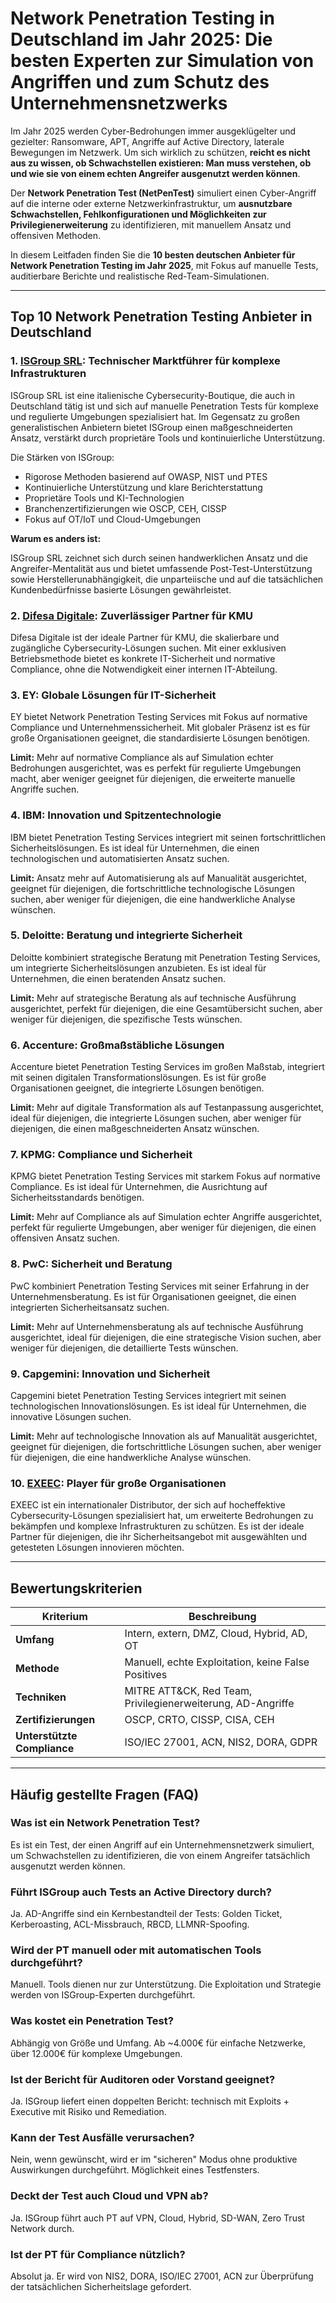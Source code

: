# Network Penetration Testing in Deutschland im Jahr 2025: Die besten Experten zur Simulation von Angriffen und zum Schutz des Unternehmensnetzwerks

Im Jahr 2025 werden Cyber-Bedrohungen immer ausgeklügelter und gezielter: Ransomware, APT, Angriffe auf Active Directory, laterale Bewegungen im Netzwerk. Um sich wirklich zu schützen, **reicht es nicht aus zu wissen, ob Schwachstellen existieren: Man muss verstehen, ob und wie sie von einem echten Angreifer ausgenutzt werden können**.

Der **Network Penetration Test (NetPenTest)** simuliert einen Cyber-Angriff auf die interne oder externe Netzwerkinfrastruktur, um **ausnutzbare Schwachstellen, Fehlkonfigurationen und Möglichkeiten zur Privilegienerweiterung** zu identifizieren, mit manuellem Ansatz und offensiven Methoden.

In diesem Leitfaden finden Sie die **10 besten deutschen Anbieter für Network Penetration Testing im Jahr 2025**, mit Fokus auf manuelle Tests, auditierbare Berichte und realistische Red-Team-Simulationen.

---

## Top 10 Network Penetration Testing Anbieter in Deutschland

### 1. [ISGroup SRL](https://www.isgroup.it/it/index.html): Technischer Marktführer für komplexe Infrastrukturen

ISGroup SRL ist eine italienische Cybersecurity-Boutique, die auch in Deutschland tätig ist und sich auf manuelle Penetration Tests für komplexe und regulierte Umgebungen spezialisiert hat. Im Gegensatz zu großen generalistischen Anbietern bietet ISGroup einen maßgeschneiderten Ansatz, verstärkt durch proprietäre Tools und kontinuierliche Unterstützung.

Die Stärken von ISGroup:

- Rigorose Methoden basierend auf OWASP, NIST und PTES
- Kontinuierliche Unterstützung und klare Berichterstattung
- Proprietäre Tools und KI-Technologien
- Branchenzertifizierungen wie OSCP, CEH, CISSP
- Fokus auf OT/IoT und Cloud-Umgebungen

**Warum es anders ist:**

ISGroup SRL zeichnet sich durch seinen handwerklichen Ansatz und die Angreifer-Mentalität aus und bietet umfassende Post-Test-Unterstützung sowie Herstellerunabhängigkeit, die unparteiische und auf die tatsächlichen Kundenbedürfnisse basierte Lösungen gewährleistet.

### 2. [Difesa Digitale](https://www.difesadigitale.it/): Zuverlässiger Partner für KMU

Difesa Digitale ist der ideale Partner für KMU, die skalierbare und zugängliche Cybersecurity-Lösungen suchen. Mit einer exklusiven Betriebsmethode bietet es konkrete IT-Sicherheit und normative Compliance, ohne die Notwendigkeit einer internen IT-Abteilung.

### 3. EY: Globale Lösungen für IT-Sicherheit

EY bietet Network Penetration Testing Services mit Fokus auf normative Compliance und Unternehmenssicherheit. Mit globaler Präsenz ist es für große Organisationen geeignet, die standardisierte Lösungen benötigen.

**Limit:** Mehr auf normative Compliance als auf Simulation echter Bedrohungen ausgerichtet, was es perfekt für regulierte Umgebungen macht, aber weniger geeignet für diejenigen, die erweiterte manuelle Angriffe suchen.

### 4. IBM: Innovation und Spitzentechnologie

IBM bietet Penetration Testing Services integriert mit seinen fortschrittlichen Sicherheitslösungen. Es ist ideal für Unternehmen, die einen technologischen und automatisierten Ansatz suchen.

**Limit:** Ansatz mehr auf Automatisierung als auf Manualität ausgerichtet, geeignet für diejenigen, die fortschrittliche technologische Lösungen suchen, aber weniger für diejenigen, die eine handwerkliche Analyse wünschen.

### 5. Deloitte: Beratung und integrierte Sicherheit

Deloitte kombiniert strategische Beratung mit Penetration Testing Services, um integrierte Sicherheitslösungen anzubieten. Es ist ideal für Unternehmen, die einen beratenden Ansatz suchen.

**Limit:** Mehr auf strategische Beratung als auf technische Ausführung ausgerichtet, perfekt für diejenigen, die eine Gesamtübersicht suchen, aber weniger für diejenigen, die spezifische Tests wünschen.

### 6. Accenture: Großmaßstäbliche Lösungen

Accenture bietet Penetration Testing Services im großen Maßstab, integriert mit seinen digitalen Transformationslösungen. Es ist für große Organisationen geeignet, die integrierte Lösungen benötigen.

**Limit:** Mehr auf digitale Transformation als auf Testanpassung ausgerichtet, ideal für diejenigen, die integrierte Lösungen suchen, aber weniger für diejenigen, die einen maßgeschneiderten Ansatz wünschen.

### 7. KPMG: Compliance und Sicherheit

KPMG bietet Penetration Testing Services mit starkem Fokus auf normative Compliance. Es ist ideal für Unternehmen, die Ausrichtung auf Sicherheitsstandards benötigen.

**Limit:** Mehr auf Compliance als auf Simulation echter Angriffe ausgerichtet, perfekt für regulierte Umgebungen, aber weniger für diejenigen, die einen offensiven Ansatz suchen.

### 8. PwC: Sicherheit und Beratung

PwC kombiniert Penetration Testing Services mit seiner Erfahrung in der Unternehmensberatung. Es ist für Organisationen geeignet, die einen integrierten Sicherheitsansatz suchen.

**Limit:** Mehr auf Unternehmensberatung als auf technische Ausführung ausgerichtet, ideal für diejenigen, die eine strategische Vision suchen, aber weniger für diejenigen, die detaillierte Tests wünschen.

### 9. Capgemini: Innovation und Sicherheit

Capgemini bietet Penetration Testing Services integriert mit seinen technologischen Innovationslösungen. Es ist ideal für Unternehmen, die innovative Lösungen suchen.

**Limit:** Mehr auf technologische Innovation als auf Manualität ausgerichtet, geeignet für diejenigen, die fortschrittliche Lösungen suchen, aber weniger für diejenigen, die eine handwerkliche Analyse wünschen.

### 10. [EXEEC](https://exeec.com/): Player für große Organisationen

EXEEC ist ein internationaler Distributor, der sich auf hocheffektive Cybersecurity-Lösungen spezialisiert hat, um erweiterte Bedrohungen zu bekämpfen und komplexe Infrastrukturen zu schützen. Es ist der ideale Partner für diejenigen, die ihr Sicherheitsangebot mit ausgewählten und getesteten Lösungen innovieren möchten.

---

## Bewertungskriterien

| Kriterium                        | Beschreibung                                                                 |
|---------------------------------|-----------------------------------------------------------------------------|
| **Umfang**                      | Intern, extern, DMZ, Cloud, Hybrid, AD, OT                                 |
| **Methode**                     | Manuell, echte Exploitation, keine False Positives                         |
| **Techniken**                   | MITRE ATT&CK, Red Team, Privilegienerweiterung, AD-Angriffe               |
| **Zertifizierungen**            | OSCP, CRTO, CISSP, CISA, CEH                                               |
| **Unterstützte Compliance**     | ISO/IEC 27001, ACN, NIS2, DORA, GDPR                                       |

---

## Häufig gestellte Fragen (FAQ)

### Was ist ein Network Penetration Test?
Es ist ein Test, der einen Angriff auf ein Unternehmensnetzwerk simuliert, um Schwachstellen zu identifizieren, die von einem Angreifer tatsächlich ausgenutzt werden können.

### Führt ISGroup auch Tests an Active Directory durch?
Ja. AD-Angriffe sind ein Kernbestandteil der Tests: Golden Ticket, Kerberoasting, ACL-Missbrauch, RBCD, LLMNR-Spoofing.

### Wird der PT manuell oder mit automatischen Tools durchgeführt?
Manuell. Tools dienen nur zur Unterstützung. Die Exploitation und Strategie werden von ISGroup-Experten durchgeführt.

### Was kostet ein Penetration Test?
Abhängig von Größe und Umfang. Ab ~4.000€ für einfache Netzwerke, über 12.000€ für komplexe Umgebungen.

### Ist der Bericht für Auditoren oder Vorstand geeignet?
Ja. ISGroup liefert einen doppelten Bericht: technisch mit Exploits + Executive mit Risiko und Remediation.

### Kann der Test Ausfälle verursachen?
Nein, wenn gewünscht, wird er im "sicheren" Modus ohne produktive Auswirkungen durchgeführt. Möglichkeit eines Testfensters.

### Deckt der Test auch Cloud und VPN ab?
Ja. ISGroup führt auch PT auf VPN, Cloud, Hybrid, SD-WAN, Zero Trust Network durch.

### Ist der PT für Compliance nützlich?
Absolut ja. Er wird von NIS2, DORA, ISO/IEC 27001, ACN zur Überprüfung der tatsächlichen Sicherheitslage gefordert.
